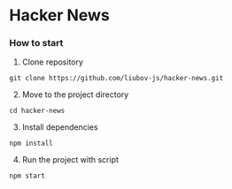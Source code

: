 # Hacker News

### How to start

1. Clone repository

```shell
git clone https://github.com/liubov-js/hacker-news.git
```

2. Move to the project directory

```shell
cd hacker-news
```

3. Install dependencies

```shell
npm install
```

4. Run the project with script

```
npm start
```
